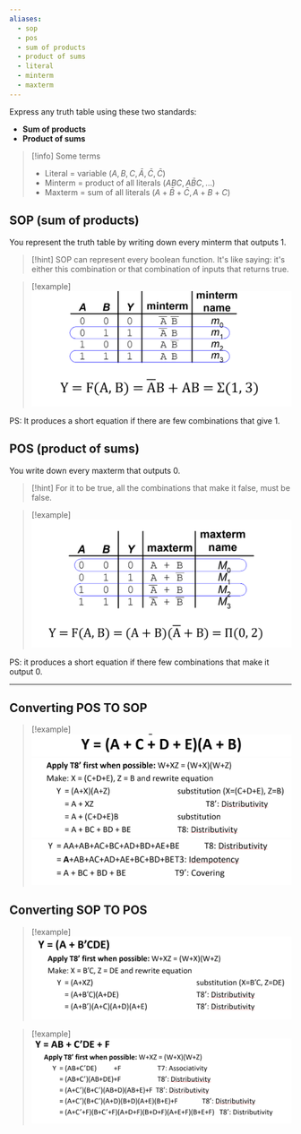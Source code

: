 ```yaml
---
aliases:
  - sop
  - pos
  - sum of products
  - product of sums
  - literal
  - minterm
  - maxterm
---
```

Express any truth table using these two standards:
- **Sum of products**
- **Product of sums**

> [!info] Some terms
> - Literal = variable ($A, B, C, \bar{A}, \bar{C}, \bar{C}$)
> - Minterm = product of all literals ($ABC, A\bar{B}C, ...$)
> - Maxterm = sum of all literals ($A+\bar{B}+\bar{C}, A+B+C$)


## SOP (sum of products)

You represent the truth table by writing down every minterm that outputs 1.

> [!hint]
> SOP can represent every boolean function.
> It's like saying: it's either this combination or that combination of inputs that returns true.

> [!example]
> ![](../z_images/Pasted%20image%2020241215120628.png)


PS: It produces a short equation if there are few combinations that give 1.

## POS (product of sums)

You write down every maxterm that outputs 0.

> [!hint]
> For it to be true, all the combinations that make it false, must be false.

> [!example]
> ![](../z_images/Pasted%20image%2020241215121810.png)


PS: it produces a short equation if there few combinations that make it output 0.

---

## Converting POS TO SOP

> [!example]
> ![](../z_images/Pasted%20image%2020241217123357.png)![](../z_images/Pasted%20image%2020241217123336.png)![](../z_images/Pasted%20image%2020241217123411.png)


## Converting SOP TO POS

> [!example]
> ![](../z_images/Pasted%20image%2020241217123511.png)

> [!example]
> ![](../z_images/Pasted%20image%2020241217123553.png)
